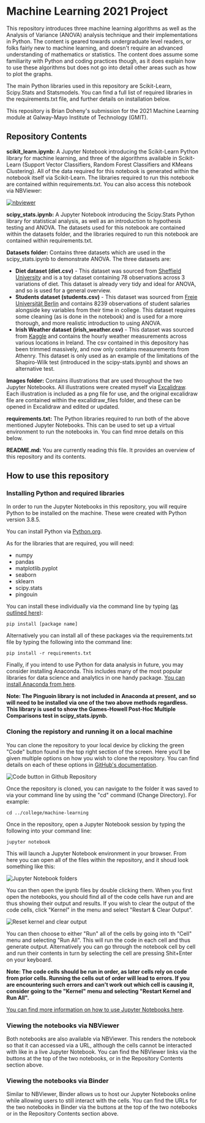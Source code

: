 # Machine Learning 2021 Project

This repository introduces three machine learning algorithms as well as the Analysis of Variance (ANOVA) analysis technique and their implementations in Python. The content is geared towards undergraduate level readers, or folks fairly new to machine learning, and doesn't require an advanced understanding of mathematics or statistics. The content does assume some familiarity with Python and coding practices though, as it does explain how to use these algorithms but does not go into detail other areas such as how to plot the graphs.

The main Python libraries used in this repository are Scikit-Learn, Scipy.Stats and Statsmodels. You can find a full list of required libraries in the requirements.txt file, and further details on installation below.

This repository is Brian Doheny's submission for the 2021 Machine Learning module at Galway-Mayo Institute of Technology (GMIT).

## Repository Contents

**scikit_learn.ipynb:** A Jupyter Notebook introducing the Scikit-Learn Python library for machine learning, and three of the algorithms available in Scikit-Learn (Support Vector Classifiers, Random Forest Classifiers and KMeans Clustering). All of the data required for this notebook is generated within the notebook itself via Scikit-Learn.  The libraries required to run this notebook are contained within requirements.txt. You can also access this notebook via NBViewer:

[![nbviewer](https://raw.githubusercontent.com/jupyter/design/master/logos/Badges/nbviewer_badge.svg)](https://nbviewer.org/github/OtherBrian/machine-learning/blob/main/scikit_learn.ipynb)

**scipy_stats.ipynb:** A Jupyter Notebook introducing the Scipy.Stats Python library for statistical analysis, as well as an introduction to hypothesis testing and ANOVA. The datasets used for this notebook are contained within the datasets folder, and the libraries required to run this notebook are contained within requirements.txt.

**Datasets folder:** Contains three datasets which are used in the scipy_stats.ipynb to demonstrate ANOVA. The three datasets are:
* **Diet dataset (diet.csv)** - This dataset was sourced from [Sheffield University](https://www.sheffield.ac.uk/mash/statistics/datasets) and is a toy dataset containing 78 observations across 3 variations of diet. This dataset is already very tidy and ideal for ANOVA, and so is used for a general overview.
* **Students dataset (students.csv)** - This dataset was sourced from [Freie Universität Berlin](https://www.geo.fu-berlin.de/en/v/soga/Basics-of-statistics/ANOVA/One-way-ANOVA-Hypothesis-Test/index.html) and contains 8239 observations of student salaries alongside key variables from their time in college. This dataset requires some cleaning (as is done in the notebook) and is used for a more thorough, and more realistic introduction to using ANOVA.
* **Irish Weather dataset (irish_weather.csv)** - This dataset was sourced from [Kaggle](https://www.kaggle.com/conorrot/irish-weather-hourly-data) and contains the hourly weather measurements across various locations in Ireland. The csv contained in this depository has been trimmed massively, and now only contains measurements from Athenry. This dataset is only used as an example of the limitations of the Shapiro-Wilk test (introduced in the scipy-stats.ipynb) and shows an alternative test.

**Images folder:** Contains illustrations that are used throughout the two Jupyter Notebooks. All illustrations were created myself via [Excalidraw](https://excalidraw.com/). Each illustration is included as a png file for use, and the original excalidraw file are contained within the excalidraw_files folder, and these can be opened in Excalidraw and edited or updated.

**requirements.txt:** The Python libraries required to run both of the above mentioned Jupyter Notebooks. This can be used to set up a virtual environment to run the notebooks in. You can find mroe details on this below.

**README.md:** You are currently reading this file. It provides an overview of this repository and its contents.


## How to use this repository

### Installing Python and required libraries

In order to run the Jupyter Notebooks in this repository, you will require Python to be installed on the machine. These were created with Python version 3.8.5.

You can install Python via [Python.org](https://www.python.org/downloads/).

As for the libraries that are required, you will need:
* numpy
* pandas
* matplotlib.pyplot
* seaborn
* sklearn
* scipy.stats
* pingouin

You can install these individually via the command line by typing ([as outlined here](https://datatofish.com/install-package-python-using-pip/)):

```pip install [package name]```

Alternatively you can install all of these packages via the requirements.txt file by typing the following into the command line:

```pip install -r requirements.txt```

Finally, if you intend to use Python for data analysis in future, you may consider installing Anaconda. This includes many of the most popular libraries for data science and analytics in one handy package. [You can install Anaconda from here](https://www.anaconda.com/products/individual). 

**Note: The Pinguoin library is not included in Anaconda at present, and so will need to be installed via one of the two above methods regardless. This library is used to show the Games-Howell Post-Hoc Multiple Comparisons test in scipy_stats.ipynb.**

### Cloning the repistory and running it on a local machine

You can clone the repository to your local device by clicking the green "Code" button found in the top right section of the screen. Here you'll be given multiple options on how you wish to clone the repository. You can find details on each of these options in [GitHub's documentation](https://docs.github.com/en/repositories/creating-and-managing-repositories/cloning-a-repository).

![Code button in Github Repository](https://screenshot.click/29_02-nn6ea-s7bhv.jpg)

Once the repository is cloned, you can navigate to the folder it was saved to via your command line by using the "cd" command (Change Directory). For example:

```cd ../college/machine-learning```

Once in the repository, open a Jupyter Notebook session by typing the following into your command line:

```jupyter notebook```

This will launch a Jupyter Notebook environment in your browser. From here you can open all of the files within the repository, and it shoud look something like this:

![Jupyter Notebook folders](https://screenshot.click/29_18-xj4g2-zo1tz.jpg)

You can then open the ipynb files by double clicking them. When you first open the notebooks, you should find all of the code cells have run and are thus showing their output and results. If you wish to clear the output of the code cells, click "Kernel" in the menu and select "Restart & Clear Output".

![Reset kernel and clear output](https://screenshot.click/29_21-kfa64-lzcaw.jpg)

You can then choose to either "Run" all of the cells by going into th "Cell" menu and selecting "Run All". This will run the code in each cell and thus generate output. Alternatively you can go through the notebook cell by cell and run their contents in turn by selecting the cell are pressing Shit+Enter on your keyboard. 

**Note: The code cells should be run in order, as later cells rely on code from prior cells. Running the cells out of order will lead to errors. If you are encountering such errors and can't work out which cell is causing it, consider going to the "Kernel" menu and selecting "Restart Kernel and Run All".**

[You can find more information on how to use Jupyter Notebooks here](https://www.dataquest.io/blog/jupyter-notebook-tutorial/).

### Viewing the notebooks via NBViewer

Both notebooks are also available via NBViewer. This renders the notebook so that it can accessed via a URL, although the cells cannot be interacted with like in a live Jupyter Notebook. You can find the NBViewer links via the buttons at the top of the two notebooks, or in the Repository Contents section above.

### Viewing the notebooks via Binder

Similar to NBViewer, Binder allows us to host our Jupyter Notebooks online while allowing users to still interact with the cells. You can find the URLs for the two notebooks in Binder via the buttons at the top of the two notebooks or in the Repository Contents section above.
